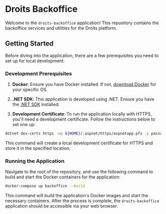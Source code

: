# Droits Backoffice

Welcome to the `droits-backoffice` application! This repository contains the backoffice services and utilities for the Droits platform.

## Getting Started

Before diving into the application, there are a few prerequisites you need to set up for local development:

### Development Prerequisites

1. **Docker**: Ensure you have Docker installed. If not, [download Docker](https://www.docker.com/products/docker-desktop) for your specific OS.

2. **.NET SDK**: This application is developed using .NET. Ensure you have the [.NET SDK](https://dotnet.microsoft.com/download) installed.

3. **Development Certificate**: To run the application locally with HTTPS, you'll need a development certificate. Follow the instructions below to set one up:

```bash
dotnet dev-certs https -ep ${HOME}/.aspnet/https/aspnetapp.pfx -p password
```

This command will create a local development certificate for HTTPS and store it in the specified location.

### Running the Application

Navigate to the root of the repository, and use the following command to build and start the Docker containers for the application:

```bash
docker-compose up backoffice --build
```

This command will build the application's Docker images and start the necessary containers. After the process is complete, the `droits-backoffice` application should be accessible via your web browser.

 